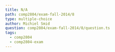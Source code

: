 ```yaml
---
title: N/A
path: comp2804/exam-fall-2014/8
type: multiple-choice
author: Michiel Smid
question: comp2804/exam-fall-2014/8/question.ts
tags:
  - comp2804
  - comp2804-exam
---
```

